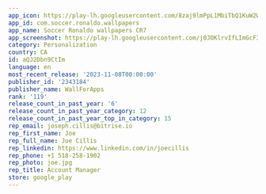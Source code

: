 ```yaml
---
app_icon: https://play-lh.googleusercontent.com/8zaj9lmPpL1MbiTbQ1KuW2WEaweDbM2WIRoAe1LFEFcStPfUitiEK3pKNIDCz2n9WYc
app_id: com.soccer.ronaldo.wallpapers
app_name: Soccer Ronaldo wallpapers CR7
app_screenshot: https://play-lh.googleusercontent.com/j0JOKlrvIfLImGcF3nlww6jiBEPh1n-KrGkuTQVuqb7St6IxkG1DofqZ9FMyFMsEqiU
category: Personalization
country: CA
id: aQJ2Dbn9CtIm
language: en
most_recent_release: '2023-11-08T00:00:00'
publisher_id: '2343184'
publisher_name: WallForApps
rank: '119'
release_count_in_past_year: '6'
release_count_in_past_year_category: 12
release_count_in_past_year_top_in_category: 15
rep_email: joseph.cillis@bitrise.io
rep_first_name: Joe
rep_full_name: Joe Cillis
rep_linkedin: https://www.linkedin.com/in/joecillis
rep_phone: +1 518-258-1902
rep_photo: joe.jpg
rep_title: Account Manager
store: google_play
---
```

